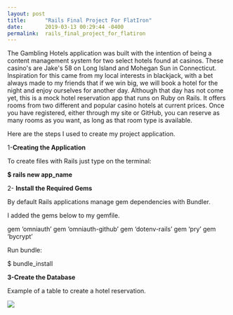 ```yaml
---
layout: post
title:      "Rails Final Project For FlatIron"
date:       2019-03-13 00:29:44 -0400
permalink:  rails_final_project_for_flatiron
---
```



The Gambling Hotels application was built with the intention of being a content management system for two select hotels found at casinos. These casino's are Jake's 58 on Long Island and Mohegan Sun in Connecticut. Inspiration for this came from my local interests in blackjack, with a bet always made to my friends that if we win big, we will book a hotel for the night and enjoy ourselves for another day. Although that day has not come yet, this is a mock hotel reservation app that runs on Ruby on Rails. It offers rooms from two different and popular casino hotels at current prices. Once you have registered, either through my site or GitHub, you can reserve as many rooms as you want, as long as that room type is available.

Here are the steps I used to create my project application.

1-**Creating the Application**

To create files with Rails just type on the terminal:

**$ rails new app_name**

2- **Install the Required Gems**

By default Rails applications manage gem dependencies with Bundler. 

I added the gems below to my gemfile.

gem ‘omniauth’
gem ‘omniauth-github’
gem ‘dotenv-rails’
gem ‘pry’
gem ‘bycrypt’

Run bundle:

$ bundle_install

**3-Create the Database**

Example of a table to create a hotel reservation.

![](https://imgur.com/TEqgLTN.png)


